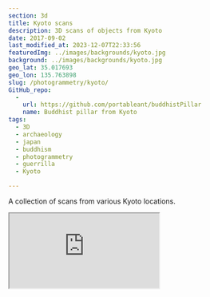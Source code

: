 ```yaml
---
section: 3d
title: Kyoto scans
description: 3D scans of objects from Kyoto
date: 2017-09-02
last_modified_at: 2023-12-07T22:33:56
featuredImg: ../images/backgrounds/kyoto.jpg
background: ../images/backgrounds/kyoto.jpg
geo_lat: 35.017693
geo_lon: 135.763898
slug: /photogrammetry/kyoto/
GitHub_repo:
  - 
    url: https://github.com/portableant/buddhistPillar
    name: Buddhist pillar from Kyoto
tags:
  - 3D
  - archaeology
  - japan
  - buddhism
  - photogrammetry
  - guerrilla
  - Kyoto

---
```


A collection of scans from various Kyoto locations.

<div class="ratio ratio-1x1 mb-3">
    <iframe title="A 3D model playlist from Kyoto" src="https://sketchfab.com/playlists/embed?collection=1667f054351d4b18bf9840acccc05aca"  allow="autoplay; fullscreen; vr" mozallowfullscreen="true" webkitallowfullscreen="true"></iframe>
</div>
